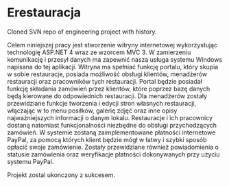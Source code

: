Erestauracja
============

Cloned SVN repo of engineering project with history.

Celem niniejszej pracy jest stworzenie witryny internetowej wykorzystując technologię ASP.NET 4 wraz ze wzorcem MVC 3. W zamierzeniu komunikację i przesył danych ma zapewnić nasza usługa systemu Windows napisana do tej aplikacji. Witryna ma spełniać funkcję portalu, który skupia w sobie restauracje, posiada możliwość obsługi klientów, menadżerów restauracji oraz pracowników tych restauracji. Portal będzie posiadał funkcję składania zamówień przez klientów, które poprzez bazę danych będą kierowane do odpowiednich restauracji. Dla menadżerów zostały przewidziane funkcje tworzenia i edycji stron własnych restauracji, włączając w to menu posiłków, galerię zdjęć oraz inne opisy najważniejszych informacji o danym lokalu. Restauracje i ich pracownicy dostaną natomiast funkcjonalności niezbędne do obsługi przychodzących zamówień. W systemie zostaną zaimplementowane płatności internetowe PayPal, za pomocą których klient będzie mógł w łatwy i szybki sposób opłacić swoje zamówienie. Zostały przewidziane również powiadomienia o statusie zamówienia oraz weryfikacje płatności dokonywanych przy użyciu systemu PayPal.

Projekt zostal ukonczony z sukcesem.
